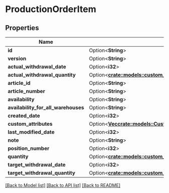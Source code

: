 # ProductionOrderItem

## Properties

Name | Type | Description | Notes
------------ | ------------- | ------------- | -------------
**id** | Option<**String**> |  | [optional]
**version** | Option<**String**> |  | [optional]
**actual_withdrawal_date** | Option<**i32**> |  | [optional]
**actual_withdrawal_quantity** | Option<[**crate::models::custom_attribute_definition::AttributeType**](decimal.md)> |  | [optional]
**article_id** | Option<**String**> |  | [optional]
**article_number** | Option<**String**> |  | [optional]
**availability** | Option<**String**> |  | [optional]
**availability_for_all_warehouses** | Option<**String**> |  | [optional]
**created_date** | Option<**i32**> |  | [optional]
**custom_attributes** | Option<[**Vec<crate::models::CustomAttribute>**](customAttribute.md)> |  | [optional]
**last_modified_date** | Option<**i32**> |  | [optional]
**note** | Option<**String**> |  | [optional]
**position_number** | Option<**i32**> |  | [optional]
**quantity** | Option<[**crate::models::custom_attribute_definition::AttributeType**](decimal.md)> |  | [optional]
**target_withdrawal_date** | Option<**i32**> |  | [optional]
**target_withdrawal_quantity** | Option<[**crate::models::custom_attribute_definition::AttributeType**](decimal.md)> |  | [optional]

[[Back to Model list]](../README.md#documentation-for-models) [[Back to API list]](../README.md#documentation-for-api-endpoints) [[Back to README]](../README.md)


